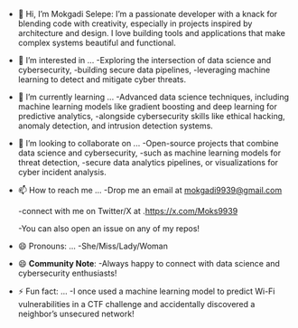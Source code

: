 - 👋 Hi, I’m Mokgadi Selepe:
  I’m a passionate developer with a knack for blending code with creativity, especially in projects inspired by architecture and design.
  I love building tools and applications that make complex systems beautiful and functional.

- 👀 I’m interested in ...
  -Exploring the intersection of data science and cybersecurity,
  -building secure data pipelines,
  -leveraging machine learning to detect and mitigate cyber threats.
    
- 🌱 I’m currently learning ...
  -Advanced data science techniques, including machine learning models like gradient boosting and deep learning for predictive analytics,
  -alongside cybersecurity skills like ethical hacking, anomaly detection, and intrusion detection systems.
  
- 💞️ I’m looking to collaborate on ...
  -Open-source projects that combine data science and cybersecurity,
  -such as machine learning models for threat detection,
  -secure data analytics pipelines, or visualizations for cyber incident analysis.
  
- 📫 How to reach me ...
  -Drop me an email at mokgadi9939@gmail.com
  
  -connect with me on Twitter/X at .https://x.com/Moks9939
  
  -You can also open an issue on any of my repos!
  
- 😄 Pronouns: ...
  -She/Miss/Lady/Woman
  
- 😄 **Community Note**:
  -Always happy to connect with data science and cybersecurity enthusiasts!
  
- ⚡ Fun fact: ...
  -I once used a machine learning model to predict Wi-Fi vulnerabilities in a CTF challenge and accidentally discovered a neighbor’s unsecured network!

<!---
Moksel-arch/Moksel-arch is a ✨ special ✨ repository because its `README.md` (this file) appears on your GitHub profile.
You can click the Preview link to take a look at your changes.
--->
